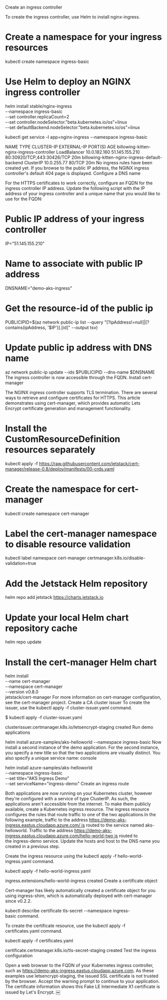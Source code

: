 Create an ingress controller

To create the ingress controller, use Helm to install nginx-ingress. 

# Create a namespace for your ingress resources
kubectl create namespace ingress-basic

# Use Helm to deploy an NGINX ingress controller
helm install stable/nginx-ingress \
    --namespace ingress-basic \
    --set controller.replicaCount=2 \
    --set controller.nodeSelector."beta\.kubernetes\.io/os"=linux \
    --set defaultBackend.nodeSelector."beta\.kubernetes\.io/os"=linux


kubectl get service -l app=nginx-ingress --namespace ingress-basic

NAME                                             TYPE           CLUSTER-IP     EXTERNAL-IP     PORT(S)                      AGE
billowing-kitten-nginx-ingress-controller        LoadBalancer   10.0.182.160   51.145.155.210  80:30920/TCP,443:30426/TCP   20m
billowing-kitten-nginx-ingress-default-backend   ClusterIP      10.0.255.77    <none>          80/TCP                       20m
No ingress rules have been created yet. If you browse to the public IP address, the NGINX ingress controller's default 404 page is displayed.
Configure a DNS name

For the HTTPS certificates to work correctly, configure an FQDN for the ingress controller IP address. Update the following script with the IP address of your ingress controller and a unique name that you would like to use for the FQDN:

# Public IP address of your ingress controller
IP="51.145.155.210"

# Name to associate with public IP address
DNSNAME="demo-aks-ingress"

# Get the resource-id of the public ip
PUBLICIPID=$(az network public-ip list --query "[?ipAddress!=null]|[?contains(ipAddress, '$IP')].[id]" --output tsv)

# Update public ip address with DNS name
az network public-ip update --ids $PUBLICIPID --dns-name $DNSNAME
The ingress controller is now accessible through the FQDN.
Install cert-manager

The NGINX ingress controller supports TLS termination. There are several ways to retrieve and configure certificates for HTTPS. This article demonstrates using cert-manager, which provides automatic Lets Encrypt certificate generation and management functionality.

# Install the CustomResourceDefinition resources separately
kubectl apply -f https://raw.githubusercontent.com/jetstack/cert-manager/release-0.8/deploy/manifests/00-crds.yaml

# Create the namespace for cert-manager
kubectl create namespace cert-manager

# Label the cert-manager namespace to disable resource validation
kubectl label namespace cert-manager certmanager.k8s.io/disable-validation=true

# Add the Jetstack Helm repository
helm repo add jetstack https://charts.jetstack.io

# Update your local Helm chart repository cache
helm repo update

# Install the cert-manager Helm chart
helm install \
  --name cert-manager \
  --namespace cert-manager \
  --version v0.8.0 \
  jetstack/cert-manager
For more information on cert-manager configuration, see the cert-manager project.
Create a CA cluster issuer To create the issuer, use the kubectl apply -f cluster-issuer.yaml command.

$ kubectl apply -f cluster-issuer.yaml

clusterissuer.certmanager.k8s.io/letsencrypt-staging created
Run demo applications

helm install azure-samples/aks-helloworld --namespace ingress-basic
Now install a second instance of the demo application. For the second instance, you specify a new title so that the two applications are visually distinct. You also specify a unique service name:
console


helm install azure-samples/aks-helloworld \
    --namespace ingress-basic \
    --set title="AKS Ingress Demo" \
    --set serviceName="ingress-demo"
Create an ingress route

Both applications are now running on your Kubernetes cluster, however they're configured with a service of type ClusterIP. As such, the applications aren't accessible from the internet. To make them publicly available, create a Kubernetes ingress resource. The ingress resource configures the rules that route traffic to one of the two applications.In the following example, traffic to the address https://demo-aks-ingress.eastus.cloudapp.azure.com/ is routed to the service named aks-helloworld. Traffic to the address https://demo-aks-ingress.eastus.cloudapp.azure.com/hello-world-two is routed to the ingress-demo service. Update the hosts and host to the DNS name you created in a previous step.

Create the ingress resource using the kubectl apply -f hello-world-ingress.yaml command.

kubectl apply -f hello-world-ingress.yaml

ingress.extensions/hello-world-ingress created
Create a certificate object

Cert-manager has likely automatically created a certificate object for you using ingress-shim, which is automatically deployed with cert-manager since v0.2.2. 


kubectl describe certificate tls-secret --namespace ingress-basic command.

To create the certificate resource, use the kubectl apply -f certificates.yaml command.

kubectl apply -f certificates.yaml

certificate.certmanager.k8s.io/tls-secret-staging created
Test the ingress configuration

Open a web browser to the FQDN of your Kubernetes ingress controller, such as https://demo-aks-ingress.eastus.cloudapp.azure.com.
As these examples use letsencrypt-staging, the issued SSL certificate is not trusted by the browser. Accept the warning prompt to continue to your application. The certificate information shows this Fake LE Intermediate X1 certificate is issued by Let's Encrypt. 
￼
